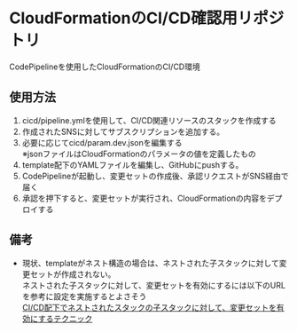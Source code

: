 # CloudFormationのCI/CD確認用リポジトリ

CodePipelineを使用したCloudFormationのCI/CD環境

## 使用方法

1. cicd/pipeline.ymlを使用して、CI/CD関連リソースのスタックを作成する
2. 作成されたSNSに対してサブスクリプションを追加する。
3. 必要に応じてcicd/param.dev.jsonを編集する</br>
※jsonファイルはCloudFormationのパラメータの値を定義したもの
4. template配下のYAMLファイルを編集し、GitHubにpushする。
5. CodePipelineが起動し、変更セットの作成後、承認リクエストがSNS経由で届く
6. 承認を押下すると、変更セットが実行され、CloudFormationの内容をデプロイする

## 備考

- 現状、templateがネスト構造の場合は、ネストされた子スタックに対して変更セットが作成されない。</br>
ネストされた子スタックに対して、変更セットを有効にするには以下のURLを参考に設定を実施するとよさそう</br>
[CI/CD配下でネストされたスタックの子スタックに対して、変更セットを有効にするテクニック](https://blog.usize-tech.com/aws-cfn-cicd-nestedstack-changeset/)
